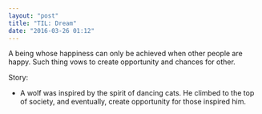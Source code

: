 ```yaml
---
layout: "post"
title: "TIL: Dream"
date: "2016-03-26 01:12"
---
```


A being whose happiness can only be achieved when other people are happy. Such thing vows to create opportunity and chances for other.

Story:

+ A wolf was inspired by the spirit of dancing cats. He climbed to the top of society, and eventually, create opportunity for those inspired him.
